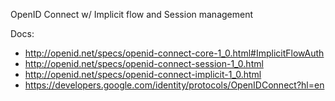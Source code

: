 OpenID Connect w/ Implicit flow and Session management

Docs:
- http://openid.net/specs/openid-connect-core-1_0.html#ImplicitFlowAuth
- http://openid.net/specs/openid-connect-session-1_0.html
- http://openid.net/specs/openid-connect-implicit-1_0.html
- https://developers.google.com/identity/protocols/OpenIDConnect?hl=en
